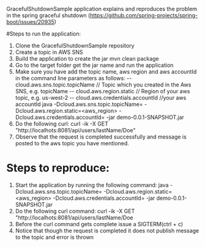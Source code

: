GracefulShutdownSample application explains and reproduces the problem in the spring graceful shutdown (https://github.com/spring-projects/spring-boot/issues/20935)

#Steps to run the application:
1) Clone the GracefulShutdownSample repository
2) Create a topic in AWS SNS
3) Build the application to create the jar
mvn clean package
4) Go to the target folder get the jar name and run the application 
5) Make sure you have add the topic name, aws region and aws accountId in the command line parameters as follows:
   -- cloud.aws.sns.topic.topicName // Topic which you created in the Aws SNS, e.g. topicName 
   -- cloud.aws.region.static // Region of your aws topic, e.g. us-west-2
   -- cloud.aws.credentials.accountId //your aws accountId java 
   -Dcloud.aws.sns.topic.topicName=<topicName> -Dcloud.aws.region.static=<aws_region> -Dcloud.aws.credentials.accountId=<accountId> -jar demo-0.0.1-SNAPSHOT.jar
6) Do the following curl: 
  curl -ik -X GET "http://localhots:8081/api/users/lastName/Doe"
7) Observe that the request is completed successfully and message is posted to the aws topic you have mentioned.

# Steps to reproduce:
1) Start the application by running the following command:
  java -Dcloud.aws.sns.topic.topicName=<topicName> -Dcloud.aws.region.static=<aws_region> -Dcloud.aws.credentials.accountId=<accountId> -jar demo-0.0.1-SNAPSHOT.jar
2) Do the following curl command:
  curl -ik -X GET "http://localhots:8081/api/users/lastName/Doe
3) Before the curl command gets complete issue a SIGTERM(ctrl + c)
4) Notice that though the request is completed it does not publish message to the topic and error is thrown
